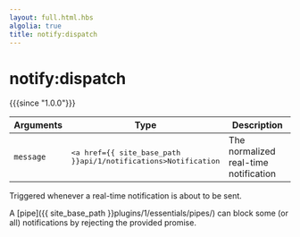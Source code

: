 ```yaml
---
layout: full.html.hbs
algolia: true
title: notify:dispatch
---
```


# notify:dispatch

{{{since "1.0.0"}}}

| Arguments | Type | Description |
|-----------|------|-------------|
| `message` | <pre><a href={{ site_base_path }}api/1/notifications>Notification</a></pre> | The normalized real-time notification |

Triggered whenever a real-time notification is about to be sent.

A [pipe]({{ site_base_path }}plugins/1/essentials/pipes/) can block some (or all) notifications by rejecting the provided promise.
